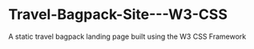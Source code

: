# Travel-Bagpack-Site---W3-CSS
A static travel bagpack landing page built using the W3 CSS Framework
